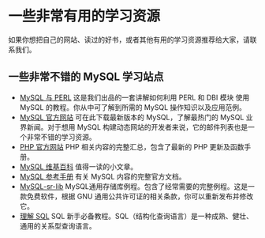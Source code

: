 # 一些非常有用的学习资源   


如果你想把自己的网站、读过的好书，或者其他有用的学习资源推荐给大家，请联系我们。


## 一些非常不错的 MySQL 学习站点   

- [MySQL 与 PERL](http://www.tutorialspoint.com/perl/perl_database.htm) 这是我们出品的一套讲解如何利用 PERL 和 DBI 模块 使用 MySQL 的教程。你从中可了解到所需的 MySQL 操作知识以及应用范例。
- [MySQL 官方网站](http://www.mysql.com/) 可在此下载最新版本的 MySQL，了解最热门的 MySQL 业界新闻。对于想用 MySQL 构建动态网站的开发者来说，它的邮件列表也是一个非常不错的学习资源。  
- [PHP 官方网站](http://php.net/) PHP 相关内容的完整汇总，包含了最新的 PHP 更新及函数手册。  
- [MySQL 维基百科](http://en.wikipedia.org/wiki/MySQL) 值得一读的小文章。 
- [MySQL 参考手册](http://dev.mysql.com/doc/refman/5.6/en/index.html) 有关 MySQL 内容的完整官方文档。 
- [MySQL-sr-lib](http://www.nongnu.org/mysql-sr-lib/) MySQL通用存储库例程。包含了经常需要的完整例程。这是一款免费软件，根据 GNU 通用公共许可证的相关条款，你可以重新发布并修改它。
- [理解 SQL](http://www.faqs.org/docs/ppbook/c1164.htm) SQL 新手必备教程。SQL（结构化查询语言）是一种成熟、健壮、通用的关系型查询语言。       




